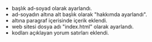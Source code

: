 * başlık ad-soyad olarak ayarlandı.
* ad-soyadın altına alt başlık olarak "hakkımda ayarlandı".
* altına paragraf içerisinde içerik eklendi.
* web sitesi dosya adı "index.html" olarak ayarlandı.
* kodları açıklayan yorum satırları eklendi.